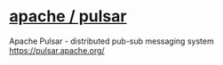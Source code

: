 # [apache / pulsar](https://github.com/apache/pulsar)

Apache Pulsar - distributed pub-sub messaging system https://pulsar.apache.org/